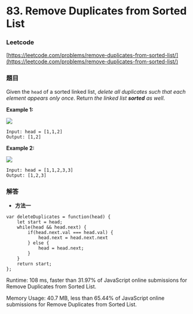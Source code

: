 # 83. Remove Duplicates from Sorted List

### Leetcode

[https://leetcode.com/problems/remove-duplicates-from-sorted-list/](https://leetcode.com/problems/remove-duplicates-from-sorted-list/)

### 題目

Given the `head` of a sorted linked list, _delete all duplicates such that each element appears only once_. Return _the linked list **sorted** as well_.

&#x20;

**Example 1:**

![](https://assets.leetcode.com/uploads/2021/01/04/list1.jpg)

```
Input: head = [1,1,2]
Output: [1,2]
```

**Example 2:**

![](https://assets.leetcode.com/uploads/2021/01/04/list2.jpg)

```
Input: head = [1,1,2,3,3]
Output: [1,2,3]
```

### 解答 <a href="#ti-jie" id="ti-jie"></a>

* **方法一**

```
var deleteDuplicates = function(head) {
    let start = head;
    while(head && head.next) {
        if(head.next.val === head.val) {
            head.next = head.next.next
        } else {
            head = head.next;
        }
    }
    return start;
};
```

Runtime: 108 ms, faster than 31.97% of JavaScript online submissions for Remove Duplicates from Sorted List.

Memory Usage: 40.7 MB, less than 65.44% of JavaScript online submissions for Remove Duplicates from Sorted List.
